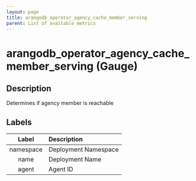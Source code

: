 ```yaml
---
layout: page
title: arangodb_operator_agency_cache_member_serving
parent: List of available metrics
---
```


# arangodb_operator_agency_cache_member_serving (Gauge)

## Description

Determines if agency member is reachable

## Labels

|   Label   | Description          |
|:---------:|:---------------------|
| namespace | Deployment Namespace |
|   name    | Deployment Name      |
|   agent   | Agent ID             |
